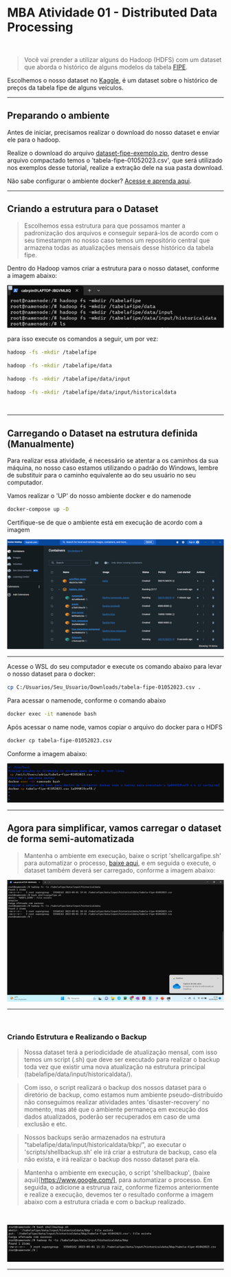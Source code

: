 # MBA Atividade 01 - Distributed Data Processing 
<br/>

> Você vai prender a utilizar alguns do Hadoop (HDFS) com um dataset que aborda o histórico de alguns modelos da tabela [FIPE](https://veiculos.fipe.org.br/).

Escolhemos o nosso dataset no [Kaggle](https://www.kaggle.com/), é um dataset sobre o histórico de preços da tabela fipe de alguns veículos.


<hr>


## Preparando o ambiente 

Antes de iniciar, precisamos realizar o download do nosso dataset e enviar ele para o hadoop. 

Realize o download do arquivo [dataset-fipe-exemplo.zip](https://github.com/CleitonDsd/exe01_distributed_data_processing_mba/raw/main/dataset-fipe-exemplo.zip), dentro desse arquivo compactado temos o 'tabela-fipe-01052023.csv', que será utilizado nos exemplos desse tutorial, realize a extração dele na sua pasta download.


Não sabe configurar o ambiente docker? [Acesse e aprenda aqui](https://github.com/fabiogjardim/bigdata_docker).


<hr/>

## Criando a estrutura para o Dataset

> Escolhemos essa estrutura para que possamos manter a padronização dos arquivos e conseguir separá-los de acordo com o seu timestampm no nosso caso temos um repositório central que armazena todas as atualizações mensais desse histórico da tabela fipe.

Dentro do Hadoop vamos criar a estrutura para o nosso dataset, conforme a imagem abaixo: 

![](./criando_estrutura_pastas.PNG)

para isso execute os comandos a seguir, um por vez:

```sh
hadoop -fs -mkdir /tabelafipe
```
```sh
hadoop -fs -mkdir /tabelafipe/data

```
```sh
hadoop -fs -mkdir /tabelafipe/data/input

```
```sh
hadoop -fs -mkdir /tabelafipe/data/input/historicaldata

```
<br>
<hr>



## Carregando o Dataset na estrutura definida (Manualmente)

Para realizar essa atividade, é necessário se atentar a os caminhos da sua máquina, no nosso caso estamos utilizando o padrão do Windows, lembre de substituir para o caminho equivalente ao do seu usuário no seu computador.

Vamos realizar o 'UP' do nosso ambiente docker e do namenode

```sh
docker-compose up -D 
```

Certifique-se de que o ambiente está em execução de acordo com a imagem 

![](./ambiente-em-execucao.png)

<hr>


Acesse o WSL do seu computador e execute os comando abaixo para levar o nosso dataset para o docker:

```sh
cp C:/Usuarios/Seu_Usuario/Downloads/tabela-fipe-01052023.csv .
```

Para acessar o namenode, conforme o comando abaixo

```sh
docker exec -it namenode bash
```

Após acessar o name node, vamos copiar o arquivo do docker para o HDFS

```sh
docker cp tabela-fipe-01052023.csv
```

Conforme a imagem abaixo: 

![](./carregando-dataset-para-ambiente.PNG)



<hr/>

## Agora para simplificar, vamos carregar o dataset de forma semi-automatizada

> Mantenha o ambiente em execução, baixe o script 'shellcargafipe.sh' para automatizar o processo, [baixe aqui](https://github.com/CleitonDsd/exe01_distributed_data_processing_mba/blob/main/scripts/shellbackup.sh), e em seguida o execute, o dataset também deverá ser carregado, conforme a imagem abaixo:

![](./executando-script.png)

<hr>
<br>

### Criando Estrutura e Realizando o Backup

> Nossa dataset terá a periodicidade de atualização mensal, com isso temos um script (.sh) que deve ser executado para realizar o backup toda vez que existir uma nova atualização na estrutura principal (tabelafipe/data/input/historicaldata/). 

> Com isso, o script realizará o backup dos nossos dataset para o diretório de backup, como estamos num ambiente pseudo-distribuído não conseguimos realizar atividades antes 'disaster-recovery' no momento, mas até que o ambiente permaneça em exceução dos dados atualizados, poderão ser recuperados em caso de uma exclusão e etc. 

> Nossos backups serão armazenados na estrutura "tabelafipe/data/input/historicaldata/bkp/", ao executar o 'scripts/shellbackup.sh' ele irá criar a estrutura de backup, caso ela não exista, e irá realizar o backup dos nosso dataset para ela. 

> Mantenha o ambiente em execução, o script 'shellbackup', (baixe aqui)[https://www.google.com/], para automatizar o processo. Em seguida, o adicione a estrurua raiz, conforme fizemos anteriormente e realize a execução, devemos ter o resultado conforme a imagem abaixo com a estrutura criada e com o backup realizado.

<br> 

![](./criando_realizando_backup.PNG)

<hr>


